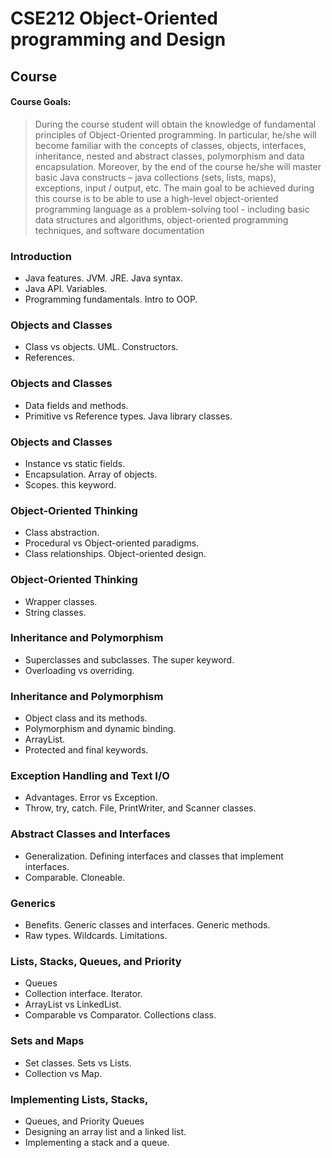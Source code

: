 # CSE212 Object-Oriented programming and Design

## Course

#### Course Goals:
>During the course student will obtain the knowledge of fundamental principles of Object-Oriented programming. In particular, he/she will become familiar with the concepts of classes, 
objects, interfaces, inheritance, nested and abstract classes, polymorphism and data 
encapsulation. Moreover, by the end of the course he/she will master basic Java constructs – java 
collections (sets, lists, maps), exceptions, input / output, etc. The main goal to be achieved 
during this course is to be able to use a high-level object-oriented programming language as a 
problem-solving tool - including basic data structures and algorithms, object-oriented 
programming techniques, and software documentation

### Introduction
- Java features. JVM. JRE. Java syntax. 
- Java API. Variables. 
- Programming fundamentals. Intro to OOP.

### Objects and Classes
- Class vs objects. UML. Constructors.
- References.

### Objects and Classes
- Data fields and methods. 
- Primitive vs Reference types. Java library classes.

### Objects and Classes
- Instance vs static fields.
- Encapsulation. Array of objects. 
- Scopes. this keyword.

###  Object-Oriented Thinking 
- Class abstraction. 
- Procedural vs Object-oriented paradigms. 
- Class relationships. Object-oriented design.

### Object-Oriented Thinking
- Wrapper classes. 
- String classes.

### Inheritance and Polymorphism
- Superclasses and subclasses. The super keyword. 
- Overloading vs overriding.

### Inheritance and Polymorphism
- Object class and its methods. 
- Polymorphism and dynamic binding. 
- ArrayList. 
- Protected and final keywords.

### Exception Handling and Text I/O
- Advantages. Error vs Exception. 
- Throw, try, catch. File, PrintWriter, and Scanner classes.

### Abstract Classes and Interfaces
- Generalization. Defining interfaces and classes that implement interfaces. 
- Comparable. Cloneable. 

### Generics
- Benefits. Generic classes and interfaces. Generic methods. 
- Raw types. Wildcards. Limitations. 

### Lists, Stacks, Queues, and Priority 
- Queues
- Collection interface. Iterator. 
- ArrayList vs LinkedList. 
- Comparable vs Comparator. Collections class.

### Sets and Maps
- Set classes. Sets vs Lists. 
- Collection vs Map.

### Implementing Lists, Stacks, 
- Queues, and Priority Queues 
- Designing an array list and a linked list. 
- Implementing a stack and a queue.
